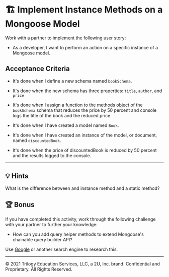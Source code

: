 # 🏗️ Implement Instance Methods on a Mongoose Model

Work with a partner to implement the following user story:

* As a developer, I want to perform an action on a specific instance of a Mongoose model. 

## Acceptance Criteria

* It's done when I define a new schema named `bookSchema`.

* It's done when the new schema has three properties: `title`, `author`, and `price`

* It's done when I assign a function to the methods object of the `bookSchema` schema that reduces the price by 50 percent and console logs the title of the book and the reduced price. 

* It's done when I have created a model named `Book`.

* It's done when I have created an instance of the model, or document, named `discountedBook`.

* It's done when the price of discountedBook is reduced by 50 percent and the results logged to the console. 

---

## 💡 Hints

What is the difference between and instance method and a static method?

## 🏆 Bonus

If you have completed this activity, work through the following challenge with your partner to further your knowledge:

* How can you add query helper methods to extend Mongoose's chainable query builder API?

Use [Google](https://www.google.com) or another search engine to research this.

---
© 2021 Trilogy Education Services, LLC, a 2U, Inc. brand. Confidential and Proprietary. All Rights Reserved.

